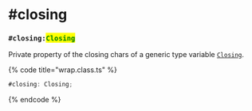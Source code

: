 # #closing

### `#closing:`<mark style="color:green;">`Closing`</mark>

Private property of the closing chars of a generic type variable [`Closing`](../generic-type-variables.md#wrap-closing).

{% code title="wrap.class.ts" %}
```typescript
#closing: Closing;
```
{% endcode %}
